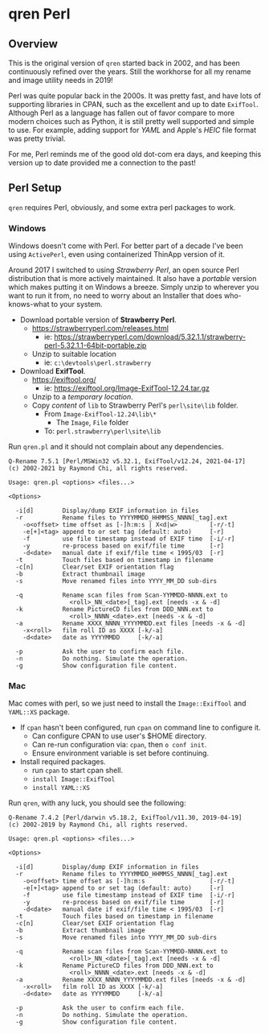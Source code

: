 # qren Perl

## Overview

This is the original version of `qren` started back in 2002, and has
been continuously refined over the years. Still the workhorse for all
my rename and image utility needs in 2019!

Perl was quite popular back in the 2000s. It was pretty fast, and have
lots of supporting libraries in CPAN, such as the excellent and up to
date `ExifTool`. Although Perl as a language has fallen out of favor
compare to more modern choices such as Python, it is still pretty well
supported and simple to use. For example, adding support for _YAML_
and Apple's _HEIC_ file format was pretty trivial.

For me, Perl reminds me of the good old dot-com era days, and keeping
this version up to date provided me a connection to the past!

## Perl Setup

`qren` requires Perl, obviously, and some extra perl packages to work.

### Windows

Windows doesn't come with Perl. For better part of a decade I've been
using `ActivePerl`, even using containerized ThinApp version of it.

Around 2017 I switched to using _Strawberry Perl_, an open source Perl
distribution that is more actively maintained. It also have a
_portable_ version which makes putting it on Windows a breeze. Simply
unzip to wherever you want to run it from, no need to worry about an
Installer that does who-knows-what to your system.

- Download portable version of __Strawberry Perl__.
  - https://strawberryperl.com/releases.html
    - ie: https://strawberryperl.com/download/5.32.1.1/strawberry-perl-5.32.1.1-64bit-portable.zip
  - Unzip to suitable location
    - ie: `c:\devtools\perl.strawberry`
- Download __ExifTool__.
  - https://exiftool.org/
    - ie: https://exiftool.org/Image-ExifTool-12.24.tar.gz
  - Unzip to a _temporary location_.
  - Copy _content_ of `lib` to Strawberry Perl's `perl\site\lib` folder.
    - From `Image-ExifTool-12.24\lib\*`
      - The `Image`, `File` folder
    - To: `perl.strawberry\perl\site\lib`

Run `qren.pl` and it should not complain about any dependencies.

```
Q-Rename 7.5.1 [Perl/MSWin32 v5.32.1, ExifTool/v12.24, 2021-04-17]
(c) 2002-2021 by Raymond Chi, all rights reserved.

Usage: qren.pl <options> <files...>

<Options>

  -i[d]        Display/dump EXIF information in files
  -r           Rename files to YYYYMMDD_HHMMSS_NNNN[_tag].ext
    -o<offset> time offset as [-]h:m:s | X<d|w>         [-r/-t]
    -e[+]<tag> append to or set tag (default: auto)     [-r]
    -f         use file timestamp instead of EXIF time  [-i/-r]
    -y         re-process based on exif/file time       [-r]
    -d<date>   manual date if exif/file time < 1995/03  [-r]
  -t           Touch files based on timestamp in filename
  -c[n]        Clear/set EXIF orientation flag
  -b           Extract thumbnail image
  -s           Move renamed files into YYYY_MM_DD sub-dirs

  -q           Rename scan files from Scan-YYMMDD-NNNN.ext to
                 <roll>_NN_<date>[_tag].ext [needs -x & -d]
  -k           Rename PictureCD files from DDD_NNN.ext to
                 <roll>_NNNN_<date>.ext [needs -x & -d]
  -a           Rename XXXX_NNNN_YYYYMMDD.ext files [needs -x & -d]
    -x<roll>   film roll ID as XXXX [-k/-a]
    -d<date>   date as YYYYMMDD     [-k/-a]

  -p           Ask the user to confirm each file.
  -n           Do nothing. Simulate the operation.
  -g           Show configuration file content.
```

### Mac

Mac comes with perl, so we just need to install the `Image::ExifTool`
and `YAML::XS` package.

- If `cpan` hasn't been configured, run `cpan` on command line to
   configure it.
  - Can configure CPAN to use user's $HOME directory.
  - Can re-run configuration via: `cpan`, then `o conf init`.
  - Ensure environment variable is set before continuing.
- Install required packages.
  - run `cpan` to start cpan shell.
  - `install Image::ExifTool`
  - `install YAML::XS`

Run `qren`, with any luck, you should see the following:

```
Q-Rename 7.4.2 [Perl/darwin v5.18.2, ExifTool/v11.30, 2019-04-19]
(c) 2002-2019 by Raymond Chi, all rights reserved.

Usage: qren.pl <options> <files...>

<Options>

  -i[d]        Display/dump EXIF information in files
  -r           Rename files to YYYYMMDD_HHMMSS_NNNN[_tag].ext
    -o<offset> time offset as [-]h:m:s                  [-r/-t]
    -e[+]<tag> append to or set tag (default: auto)     [-r]
    -f         use file timestamp instead of EXIF time  [-i/-r]
    -y         re-process based on exif/file time       [-r]
    -d<date>   manual date if exif/file time < 1995/03  [-r]
  -t           Touch files based on timestamp in filename
  -c[n]        Clear/set EXIF orientation flag
  -b           Extract thumbnail image
  -s           Move renamed files into YYYY_MM_DD sub-dirs

  -q           Rename scan files from Scan-YYMMDD-NNNN.ext to
                 <roll>_NN_<date>[_tag].ext [needs -x & -d]
  -k           Rename PictureCD files from DDD_NNN.ext to
                 <roll>_NNNN_<date>.ext [needs -x & -d]
  -a           Rename XXXX_NNNN_YYYYMMDD.ext files [needs -x & -d]
    -x<roll>   film roll ID as XXXX [-k/-a]
    -d<date>   date as YYYYMMDD     [-k/-a]

  -p           Ask the user to confirm each file.
  -n           Do nothing. Simulate the operation.
  -g           Show configuration file content.
```
